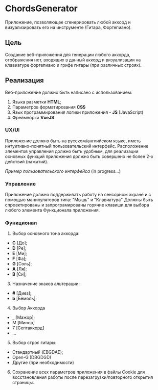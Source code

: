 # ChordsGenerator
Приложение, позволяющее сгенерировать любой аккорд и визуализировать его на инструменте (Гитара, Фортепиано).
## Цель
Создание веб-приложения для генерации любого аккорда, отображения нот, входящих в данный аккорд и визуализации на клавиатуре фортепиано и грифе гитары (при различных строях).
## Реализация
Веб-приложение должно быть написано с использованием:
1. Языка разметки **HTML**;
2. Параметров форматирования **CSS**
3. Язык программирования логики приложения - **JS** (JavaScript)
4. Фреймворка **VueJS**
### UX/UI
Приложение должно быть на русском/английском языке, иметь интуитивно-понятный пользовательский интерфейс.
Расположение элементов управления должно быть удобным, для реализации основных функций приложения должно быть совершено не более 2-х действий (нажатий).

*Пример пользовательского интерфейса*
(in progress...)

### Управление
Приложение должно поддерживать работу на сенсорном экране и с помощью манипуляторов типа: "Мышь" и "Клавиатура"
Должны быть спроектированы и запрограмированы горячие клавиши для выбора любого элемента Функционала приложения.
### Функционал
1. Выбор основного тона аккорда: 
- **C** [До]; 
- **D** [Ре]; 
- **E** [Ми]; 
- **F** [Фа]; 
- **G** [Соль]; 
- **A** [Ля]; 
- **B** [Си];
3. Назначение знаков альтерации: 
- **#** [Диез];
- **b** [Бемоль];
4. Выбор Аккорда
- _ [Мажор];
- М [Минор]
- 7 [Септаккорд]
- ...
5. Выбор строя гитары:
- Стандартный (EBGDAE);
- Open-G (DBGDGD)
- Другие (при необходимости)
6. Сохранение всех параметров приложения в файлы Cookie для восстановления работы после перезагрузки/повторного открытия страницы.
